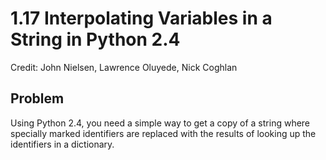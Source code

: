 # 1.17 Interpolating Variables in a String in Python 2.4
Credit: John Nielsen, Lawrence Oluyede, Nick Coghlan

## Problem
Using Python 2.4, you need a simple way to get a copy of a string where specially marked identifiers are replaced with the results of looking up the identifiers in a dictionary.